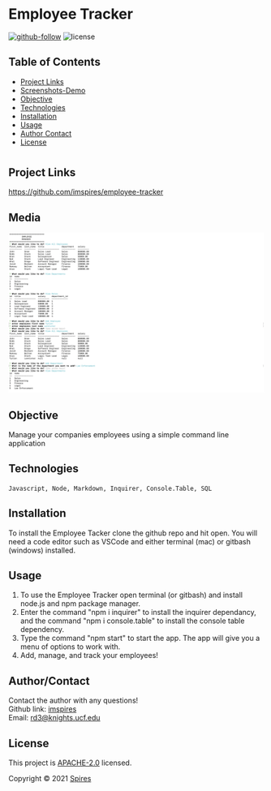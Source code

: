 # Employee Tracker

[![github-follow](https://img.shields.io/github/followers/imspires?label=Follow&logoColor=purple&style=social)](https://github.com/imspires)
 ![license](https://img.shields.io/badge/license-Apache%202.0-blue)

   ## Table of Contents
  * [ Project Links ](#Project-Links)
  * [ Screenshots-Demo ](#Media)
  * [ Objective ](#Objective)
  * [ Technologies ](#Technologies)
  * [ Installation ](#Installation)
  * [ Usage ](#Usage)
  * [ Author Contact ](#AuthorContact)
  * [ License ](#License)
  #

  ## Project Links
  https://github.com/imspires/employee-tracker<br>

  ## Media
  ![Sreenshot](media/screenshot.png?raw=true)

  ## Objective
  Manage your companies employees using a simple command line application

  ## Technologies
  ```
  Javascript, Node, Markdown, Inquirer, Console.Table, SQL
  ```

  ## Installation
  To install the Employee Tacker clone the github repo and hit open. You will need a code editor such as VSCode and either terminal (mac) or gitbash (windows) installed.

  ## Usage
  1. To use the Employee Tracker open terminal (or gitbash) and install node.js and npm package manager. 
  2. Enter the command "npm i inquirer" to install the inquirer dependancy, and the command "npm i console.table" to install the console table dependency.
  3. Type the command "npm start" to start the app. The app will give you a menu of options to work with.
  4. Add, manage, and track your employees!

  ## Author/Contact
  Contact the author with any questions!<br>
  Github link: [imspires](https://github.com/imspires)<br>
  Email: rd3@knights.ucf.edu

  ## License
  This project is [APACHE-2.0](https://choosealicense.com/licenses/apache-2.0/) licensed.<br />

  Copyright © 2021 [Spires](https://github.com/imspires)

  </i></p>